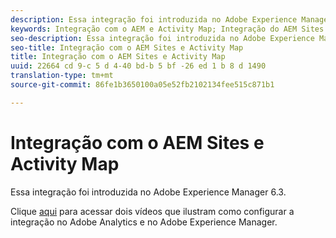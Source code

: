 ```yaml
---
description: Essa integração foi introduzida no Adobe Experience Manager 6.3.
keywords: Integração com o AEM e Activity Map; Integração do AEM Sites com o Activity Map
seo-description: Essa integração foi introduzida no Adobe Experience Manager 6.3.
seo-title: Integração com o AEM Sites e Activity Map
title: Integração com o AEM Sites e Activity Map
uuid: 22664 cd 9-c 5 d 4-40 bd-b 5 bf -26 ed 1 b 8 d 1490
translation-type: tm+mt
source-git-commit: 86fe1b3650100a05e52fb2102134fee515c871b1

---
```



# Integração com o AEM Sites e Activity Map

Essa integração foi introduzida no Adobe Experience Manager 6.3.

Clique [aqui](https://helpx.adobe.com/experience-manager/kt/sites/using/activity-map-feature-video-setup.html) para acessar dois vídeos que ilustram como configurar a integração no Adobe Analytics e no Adobe Experience Manager.
